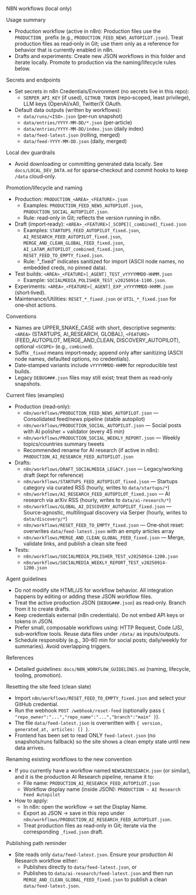 N8N workflows (local only)

Usage summary

- Production workflow (active in n8n): Production files use the `PRODUCTION_` prefix (e.g., `PRODUCTION_FEED_NEWS_AUTOPILOT.json`). Treat production files as read‑only in Git; use them only as a reference for behavior that is currently enabled in n8n.
- Drafts and experiments: Create new JSON workflows in this folder and iterate locally. Promote to production via the naming/lifecycle rules below.

Secrets and endpoints

- Set secrets in n8n Credentials/Environment (no secrets live in this repo):
  - `SERPER_API_KEY` (if used), `GITHUB_TOKEN` (repo‑scoped, least privilege), LLM keys (OpenAI/xAI), Twitter/X OAuth.
- Default data outputs (written by workflows):
  - `data/runs/<ISO>.json` (per‑run snapshot)
  - `data/entries/YYYY‑MM‑DD/*.json` (per‑article)
  - `data/entries/YYYY‑MM‑DD/index.json` (daily index)
  - `data/feed-latest.json` (rolling, merged)
  - `data/feed-YYYY-MM-DD.json` (daily, merged)

Local dev guardrails

- Avoid downloading or committing generated data locally. See `docs/LOCAL_DEV_DATA.md` for sparse‑checkout and commit hooks to keep `/data` cloud‑only.

Promotion/lifecycle and naming

- Production: `PRODUCTION_<AREA>_<FEATURE>.json`
  - Examples: `PRODUCTION_FEED_NEWS_AUTOPILOT.json`, `PRODUCTION_SOCIAL_AUTOPILOT.json`.
  - Rule: read‑only in Git; reflects the version running in n8n.
- Draft (import‑ready): `<AREA>_<FEATURE>[_SCOPE][_combined]_fixed.json`
  - Examples: `STARTUPS_FEED_AUTOPILOT_fixed.json`, `AI_RESEARCH_FEED_AUTOPILOT_fixed.json`, `MERGE_AND_CLEAN_GLOBAL_FEED_fixed.json`, `AI_LATAM_AUTOPILOT_combined_fixed.json`, `RESET_FEED_TO_EMPTY_fixed.json`.
  - Rule: “_fixed” indicates sanitized for import (ASCII node names, no embedded creds, no pinned data).
- Test builds: `<AREA>_<FEATURE>[_AGENT]_TEST_vYYYYMMDD-HHMM.json`
  - Example: `SOCIALMEDIA_POLISHER_TEST_v20250914-1100.json`.
- Experiments: `<AREA>_<FEATURE>[_AGENT]_EXP_vYYYYMMDD-HHMM.json` (short‑lived).
- Maintenance/Utilities: `RESET_*_fixed.json` or `UTIL_*_fixed.json` for one‑shot actions.

Conventions

- Names are UPPER_SNAKE_CASE with short, descriptive segments: `<AREA>` (STARTUPS, AI_RESEARCH, GLOBAL), `<FEATURE>` (FEED_AUTOPILOT, MERGE_AND_CLEAN, DISCOVERY_AUTOPILOT), optional `<SCOPE>` (e.g., `combined`).
- Suffix `_fixed` means import‑ready; append only after sanitizing (ASCII node names, defaulted options, no credentials).
- Date‑stamped variants include `vYYYYMMDD-HHMM` for reproducible test builds.
- Legacy `DEBUG###.json` files may still exist; treat them as read‑only snapshots.

Current files (examples)

- Production (read‑only):
  - `n8n/workflows/PRODUCTION_FEED_NEWS_AUTOPILOT.json` — Consolidated feed/news pipeline (stable autopilot)
  - `n8n/workflows/PRODUCTION_SOCIAL_AUTOPILOT.json` — Social posts with AI polisher + validator (every 45 min)
  - `n8n/workflows/PRODUCTION_SOCIAL_WEEKLY_REPORT.json` — Weekly topics/countries summary tweets
  - Recommended rename for AI research (if active in n8n): `PRODUCTION_AI_RESEARCH_FEED_AUTOPILOT.json`
- Drafts:
  - `n8n/workflows/DRAFT_SOCIALMEDIA_LEGACY.json` — Legacy/working draft (kept for reference)
  - `n8n/workflows/STARTUPS_FEED_AUTOPILOT_fixed.json` — Startups category via curated RSS (hourly, writes to `data/startups/*`)
  - `n8n/workflows/AI_RESEARCH_FEED_AUTOPILOT_fixed.json` — AI research via arXiv RSS (hourly, writes to `data/ai-research/*`)
  - `n8n/workflows/GLOBAL_AI_DISCOVERY_AUTOPILOT_fixed.json` — Source‑agnostic, multilingual discovery via Serper (hourly, writes to `data/discovery/*`)
  - `n8n/workflows/RESET_FEED_TO_EMPTY_fixed.json` — One‑shot reset: overwrites `data/feed-latest.json` with an empty articles array
  - `n8n/workflows/MERGE_AND_CLEAN_GLOBAL_FEED_fixed.json` — Merge, validate links, and publish a clean site feed
- Tests:
  - `n8n/workflows/SOCIALMEDIA_POLISHER_TEST_v20250914-1200.json`
  - `n8n/workflows/SOCIALMEDIA_WEEKLY_REPORT_TEST_v20250914-1200.json`

Agent guidelines

- Do not modify site HTML/JS for workflow behavior. All integration happens by editing or adding these JSON workflow files.
- Treat the active production JSON (`DEBUG###.json`) as read‑only. Branch from it to create drafts.
- Keep credentials external (n8n credentials). Do not embed API keys or tokens in JSON.
- Prefer small, composable workflows using: HTTP Request, Code (JS), sub‑workflow tools. Reuse data files under `/data/` as inputs/outputs.
- Schedule responsibly (e.g., 30–60 min for social posts; daily/weekly for summaries). Avoid overlapping triggers.

References

- Detailed guidelines: `docs/N8N_WORKFLOW_GUIDELINES.md` (naming, lifecycle, tooling, promotion).

Resetting the site feed (clean slate)

- Import `n8n/workflows/RESET_FEED_TO_EMPTY_fixed.json` and select your GitHub credential.
- Run the webhook `POST /webhook/reset-feed` (optionally pass `{ "repo_owner":"...","repo_name":"...","branch":"main" }`).
- The file `data/feed-latest.json` is overwritten with `{ version, generated_at, articles: [] }`.
- Frontend has been set to read ONLY `feed-latest.json` (no snapshots/runs fallback) so the site shows a clean empty state until new data arrives.

Renaming existing workflows to the new convention

- If you currently have a workflow named `NEWSAIRESEARCH.json` (or similar), and it is the production AI Research pipeline, rename it to:
  - File name: `PRODUCTION_AI_RESEARCH_FEED_AUTOPILOT.json`
  - Workflow display name (inside JSON): `PRODUCTION — AI Research Feed Autopilot`
- How to apply:
  - In n8n: open the workflow → set the Display Name.
  - Export as JSON → save in this repo under `n8n/workflows/PRODUCTION_AI_RESEARCH_FEED_AUTOPILOT.json`.
  - Treat production files as read‑only in Git; iterate via the corresponding `_fixed.json` draft.

Publishing path reminder

- Site reads only `data/feed-latest.json`. Ensure your production AI Research workflow either:
  - Publishes directly to `data/feed-latest.json`, or
  - Publishes to `data/ai-research/feed-latest.json` and then run `MERGE_AND_CLEAN_GLOBAL_FEED_fixed.json` to publish a clean `data/feed-latest.json`.

